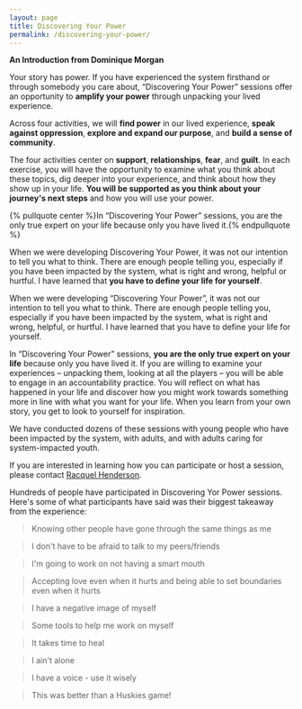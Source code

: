 ```yaml
---
layout: page
title: Discovering Your Power
permalink: /discovering-your-power/
---
```


**An Introduction from Dominique Morgan**

Your story has power. If you have experienced the system firsthand or through somebody you care about, “Discovering Your Power” sessions offer an opportunity to **amplify your power** through unpacking your lived experience.

Across four activities, we will **find power** in our lived experience, **speak against oppression**, **explore and expand our purpose**, and **build a sense of community**.

The four activities center on **support**, **relationships**, **fear**, and **guilt**. In each exercise, you will have the opportunity to examine what you think about these topics, dig deeper into your experience, and think about how they show up in your life. **You will be supported as you think about your journey's next steps** and how you will use your power.

{% pullquote center %}In “Discovering Your Power” sessions, you are the only true expert on your life because only you have lived it.{% endpullquote %}

When we were developing Discovering Your Power, it was not our intention to tell you what to think. There are enough people telling you, especially if you have been impacted by the system, what is right and wrong, helpful or hurtful. I have learned that **you have to define your life for yourself**.

When we were developing “Discovering Your Power”, it was not our intention to tell you what to think. There are enough people telling you, especially if you have been impacted by the system, what is right and wrong, helpful, or hurtful. I have learned that you have to define your life for yourself.

In “Discovering Your Power” sessions, **you are the only true expert on your life** because only you have lived it. If you are willing to examine your experiences – unpacking them, looking at all the players – you will be able to engage in an accountability practice. You will reflect on what has happened in your life and discover how you might work towards something more in line with what you want for your life. When you learn from your own story, you get to look to yourself for inspiration.

We have conducted dozens of these sessions with young people who have been impacted by the system, with adults, and with adults caring for system-impacted youth.

If you are interested in learning how you can participate or host a session, please contact [Racquel Henderson](mailto:racquel@terralunacollaborative.com).

Hundreds of people have participated in Discovering Yor Power sessions. Here's some of what participants have said was their biggest takeaway from the experience:

> Knowing other people have gone through the same things as me

> I don't have to be afraid to talk to my peers/friends
 
> I'm going to work on not having a smart mouth
 
> Accepting love even when it hurts and being able to set boundaries even when it hurts

> I have a negative image of myself

> Some tools to help me work on myself

> It takes time to heal

> I ain't alone

> I have a voice - use it wisely

> This was better than a Huskies game!